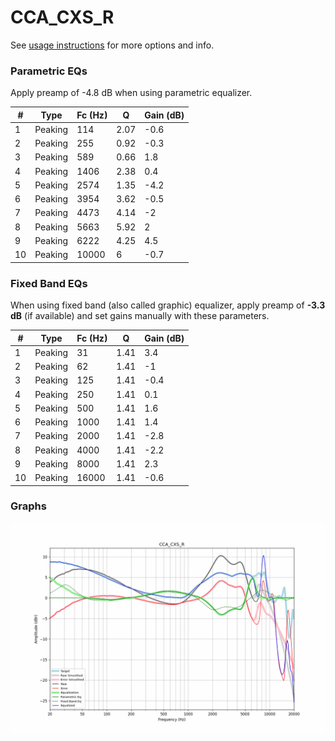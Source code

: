 # CCA_CXS_R
See [usage instructions](https://github.com/jaakkopasanen/AutoEq#usage) for more options and info.

### Parametric EQs
Apply preamp of -4.8 dB when using parametric equalizer.

|   # | Type    |   Fc (Hz) |    Q |   Gain (dB) |
|-----|---------|-----------|------|-------------|
|   1 | Peaking |       114 | 2.07 |        -0.6 |
|   2 | Peaking |       255 | 0.92 |        -0.3 |
|   3 | Peaking |       589 | 0.66 |         1.8 |
|   4 | Peaking |      1406 | 2.38 |         0.4 |
|   5 | Peaking |      2574 | 1.35 |        -4.2 |
|   6 | Peaking |      3954 | 3.62 |        -0.5 |
|   7 | Peaking |      4473 | 4.14 |        -2   |
|   8 | Peaking |      5663 | 5.92 |         2   |
|   9 | Peaking |      6222 | 4.25 |         4.5 |
|  10 | Peaking |     10000 | 6    |        -0.7 |

### Fixed Band EQs
When using fixed band (also called graphic) equalizer, apply preamp of **-3.3 dB** (if available) and set gains manually with these parameters.

|   # | Type    |   Fc (Hz) |    Q |   Gain (dB) |
|-----|---------|-----------|------|-------------|
|   1 | Peaking |        31 | 1.41 |         3.4 |
|   2 | Peaking |        62 | 1.41 |        -1   |
|   3 | Peaking |       125 | 1.41 |        -0.4 |
|   4 | Peaking |       250 | 1.41 |         0.1 |
|   5 | Peaking |       500 | 1.41 |         1.6 |
|   6 | Peaking |      1000 | 1.41 |         1.4 |
|   7 | Peaking |      2000 | 1.41 |        -2.8 |
|   8 | Peaking |      4000 | 1.41 |        -2.2 |
|   9 | Peaking |      8000 | 1.41 |         2.3 |
|  10 | Peaking |     16000 | 1.41 |        -0.6 |

### Graphs
![](./CCA_CXS_R.png)
